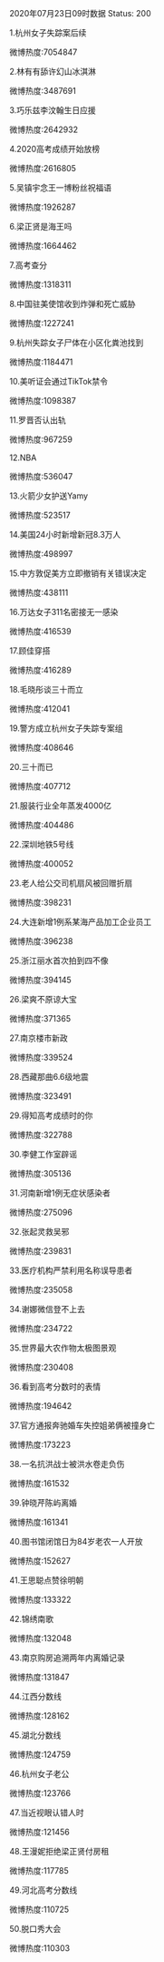 2020年07月23日09时数据
Status: 200

1.杭州女子失踪案后续

微博热度:7054847

2.林有有舔许幻山冰淇淋

微博热度:3487691

3.巧乐兹李汶翰生日应援

微博热度:2642932

4.2020高考成绩开始放榜

微博热度:2616805

5.吴镇宇念王一博粉丝祝福语

微博热度:1926287

6.梁正贤是海王吗

微博热度:1664462

7.高考查分

微博热度:1318311

8.中国驻美使馆收到炸弹和死亡威胁

微博热度:1227241

9.杭州失踪女子尸体在小区化粪池找到

微博热度:1184471

10.美听证会通过TikTok禁令

微博热度:1098387

11.罗晋否认出轨

微博热度:967259

12.NBA

微博热度:536047

13.火箭少女护送Yamy

微博热度:523517

14.美国24小时新增新冠8.3万人

微博热度:498997

15.中方敦促美方立即撤销有关错误决定

微博热度:438111

16.万达女子311名密接无一感染

微博热度:416539

17.顾佳穿搭

微博热度:416289

18.毛晓彤谈三十而立

微博热度:412041

19.警方成立杭州女子失踪专案组

微博热度:408646

20.三十而已

微博热度:407712

21.服装行业全年蒸发4000亿

微博热度:404486

22.深圳地铁5号线

微博热度:400052

23.老人给公交司机扇风被回赠折扇

微博热度:398231

24.大连新增1例系某海产品加工企业员工

微博热度:396238

25.浙江丽水首次拍到四不像

微博热度:394145

26.梁爽不原谅大宝

微博热度:371365

27.南京楼市新政

微博热度:339524

28.西藏那曲6.6级地震

微博热度:323491

29.得知高考成绩时的你

微博热度:322788

30.李健工作室辟谣

微博热度:305136

31.河南新增1例无症状感染者

微博热度:275096

32.张起灵救吴邪

微博热度:239831

33.医疗机构严禁利用名称误导患者

微博热度:235058

34.谢娜微信登不上去

微博热度:234722

35.世界最大农作物太极图景观

微博热度:230408

36.看到高考分数时的表情

微博热度:194642

37.官方通报奔驰婚车失控姐弟俩被撞身亡

微博热度:173223

38.一名抗洪战士被洪水卷走负伤

微博热度:161532

39.钟晓芹陈屿离婚

微博热度:161341

40.图书馆闭馆日为84岁老农一人开放

微博热度:152627

41.王思聪点赞徐明朝

微博热度:133322

42.锦绣南歌

微博热度:132048

43.南京购房追溯两年内离婚记录

微博热度:131847

44.江西分数线

微博热度:128162

45.湖北分数线

微博热度:124759

46.杭州女子老公

微博热度:123766

47.当近视眼认错人时

微博热度:121456

48.王漫妮拒绝梁正贤付房租

微博热度:117785

49.河北高考分数线

微博热度:110725

50.脱口秀大会

微博热度:110303

